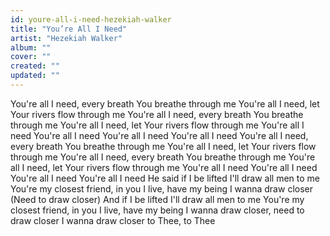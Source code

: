 ```yaml
---
id: youre-all-i-need-hezekiah-walker
title: "You’re All I Need"
artist: "Hezekiah Walker"
album: ""
cover: ""
created: ""
updated: ""
---
```


You're all I need, every breath You breathe through me
You're all I need, let Your rivers flow through me
You're all I need, every breath You breathe through me
You're all I need, let Your rivers flow through me
You're all I need
You're all I need
You're all I need
You're all I need
You're all I need, every breath You breathe through me
You're all I need, let Your rivers flow through me
You're all I need, every breath You breathe through me
You're all I need, let Your rivers flow through me
You're all I need
You're all I need
You're all I need
You're all I need
He said if I be lifted I'll draw all men to me
You're my closest friend, in you I live, have my being
I wanna draw closer
(Need to draw closer)
And if I be lifted I'll draw all men to me
You're my closest friend, in you I live, have my being
I wanna draw closer, need to draw closer
I wanna draw closer to Thee, to Thee